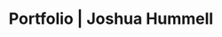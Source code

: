 ---
layout: home
home_text: All good things come to those who wait
title: Portfolio | Joshua Hummell
---